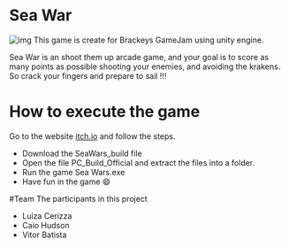 # Sea War
![img](https://img.itch.zone/aW1nLzY4NTE4MzcucG5n/original/IjRCGL.png)
 This game is create for Brackeys GameJam using unity engine. 
 
Sea War is an shoot them up arcade game,  and your goal is to score as many points as possible shooting your enemies,  and avoiding the krakens.
So crack your fingers and prepare to sail !!!
 
# How to execute the game
Go to the website [itch.io](https://luiza-cerizza.itch.io/seawar) and follow the steps.
 
 - Download the SeaWars_build file 
 - Open the file PC_Build_Official and extract the files into a folder.
 - Run the game Sea Wars.exe
 - Have fun in the game :smile:
 
 #Team
 The participants in this project
 - Luiza Cerizza
 - Caio Hudson
 - Vitor Batista
